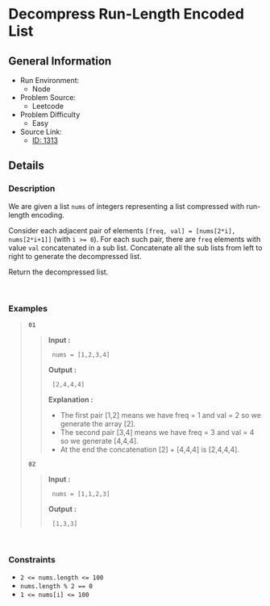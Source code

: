 # Decompress Run-Length Encoded List

## General Information

- Run Environment:
  - Node
- Problem Source:
  - Leetcode
- Problem Difficulty
  - Easy
- Source Link:
  - [ID: 1313](https://leetcode.com/problems/decompress-run-length-encoded-list/)

## Details

### Description

We are given a list `nums` of integers representing a list compressed with run-length encoding.

Consider each adjacent pair of elements `[freq, val] = [nums[2*i], nums[2*i+1]]` (with `i >= 0`).
For each such pair, there are `freq` elements with value `val` concatenated in a sub list. Concatenate all the sub lists from left to right to generate the decompressed list.

Return the decompressed list.

&nbsp;

### Examples

> **`01`**
>>**Input :**
>>
>>      nums = [1,2,3,4]
>>
>>**Output :**
>>
>>      [2,4,4,4]
>>
>>**Explanation :**
>>
>> - The first pair [1,2] means we have freq = 1 and val = 2 so we generate the array [2].
>> - The second pair [3,4] means we have freq = 3 and val = 4 so we generate [4,4,4].
>> - At the end the concatenation [2] + [4,4,4] is [2,4,4,4].
>
> **`02`**
>>**Input :**
>>
>>      nums = [1,1,2,3]
>>
>>**Output :**
>>
>>      [1,3,3]
>>
>

&nbsp;

### Constraints

- `2 <= nums.length <= 100`
- `nums.length % 2 == 0`
- `1 <= nums[i] <= 100`
